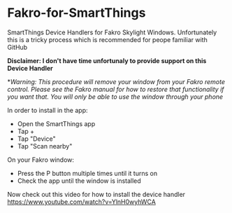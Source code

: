 # Fakro-for-SmartThings
SmartThings Device Handlers for Fakro Skylight Windows. Unfortunately this is a tricky process which is recommended for peope familiar with GitHub

**Disclaimer: I don't have time unfortunaly to provide support on this Device Handler**

**Warning: This procedure will remove your window from your Fakro remote control. Please see the Fakro manual for how to restore that functionality if you want that. You will only be able to use the window through your phone*

In order to install in the app:

* Open the SmartThings app
* Tap +
* Tap "Device"
* Tap "Scan nearby"

On your Fakro window:
* Press the P button multiple times until it turns on
* Check the app until the window is installed

Now check out this video for how to install the device handler
https://www.youtube.com/watch?v=YlnH0wyhWCA
